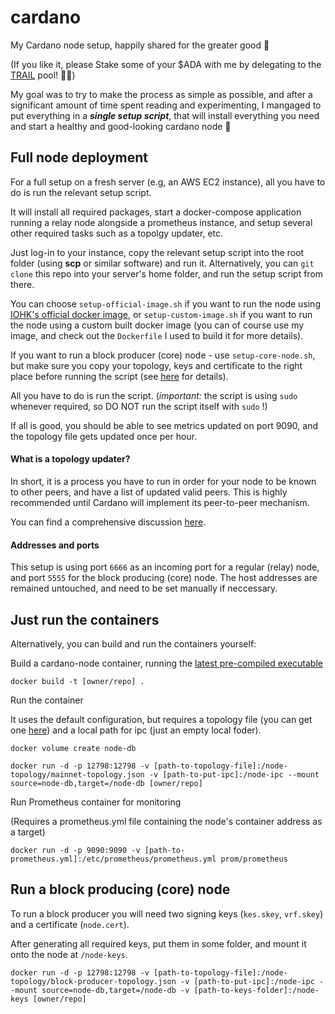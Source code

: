 # cardano
My Cardano node setup, happily shared for the greater good 🍻

(If you like it, please Stake some of your $ADA with me by delegating to the [TRAIL](https://pooltool.io/pool/2191a50e38d946f0980fce56cd338d6d74781b6ee03e491bcb8cdaa2) pool! 🙏🏻)

My goal was to try to make the process as simple as possible, and after a significant amount of time spent reading and experimenting, I mangaged to put everything in a <strong><em>single setup script</em></strong>, that will install everything you need and start a healthy and good-looking cardano node 🥳 

<h2>Full node deployment</h2>
For a full setup on a fresh server (e.g, an AWS EC2 instance), all you have to do is run the relevant setup script.

It will install all required packages, start a docker-compose application running a relay node alongside a prometheus instance, and setup several other required tasks such as a topolgy updater, etc.

Just log-in to your instance, copy the relevant setup script into the root folder (using <strong>scp</strong> or similar software) and run it.
Alternatively, you can `git clone` this repo into your server's home folder, and run the setup script from there.

You can choose `setup-official-image.sh` if you want to run the node using [IOHK's official docker image](https://hub.docker.com/r/inputoutput/cardano-node), or `setup-custom-image.sh` if you want to run the node using a custom built docker image (you can of course use my image, and check out the `Dockerfile` I used to build it for more details). 

If you want to run a block producer (core) node - use `setup-core-node.sh`, but make sure you copy your topology, keys and certificate to the right place before running the script (see [here](https://developers.cardano.org/docs/stake-pool-course/handbook/register-stake-pool-metadata) for details). 

All you have to do is run the script. (<em>important:</em> the script is using `sudo` whenever required, so DO NOT run the script itself with `sudo` !)

If all is good, you should be able to see metrics updated on port 9090, and the topology file gets updated once per hour.

<h4>What is a topology updater?</h4>

In short, it is a process you have to run in order for your node to be known to other peers, and have a list of updated valid peers. This is highly recommended until Cardano will implement its peer-to-peer mechanism.

You can find a comprehensive discussion [here](https://forum.cardano.org/t/is-running-topology-updater-a-must/91494).

<h4>Addresses and ports</h4>

This setup is using port `6666` as an incoming port for a regular (relay) node, and port `5555` for the block producing (core) node.
The host addresses are remained untouched, and need to be set manually if neccessary.

<h2>Just run the containers</h2>
Alternatively, you can build and run the containers yourself:

Build a cardano-node container, running the [latest pre-compiled executable](https://hydra.iohk.io/job/Cardano/cardano-node/cardano-node-linux/latest/)

```docker build -t [owner/repo] .```

Run the container 

It uses the default configuration, but requires a topology file (you can get one [here](https://hydra.iohk.io/job/Cardano/cardano-node/cardano-deployment/latest-finished/download/1/mainnet-topology.json)) and a local path for ipc (just an empty local foder).

```docker volume create node-db```

```docker run -d -p 12798:12798 -v [path-to-topology-file]:/node-topology/mainnet-topology.json -v [path-to-put-ipc]:/node-ipc --mount source=node-db,target=/node-db [owner/repo]```

Run Prometheus container for monitoring

(Requires a prometheus.yml file containing the node's container address as a target)

```docker run -d -p 9090:9090 -v [path-to-prometheus.yml]:/etc/prometheus/prometheus.yml prom/prometheus```

<h2>Run a block producing (core) node</h2>

To run a block producer you will need two signing keys (`kes.skey`, `vrf.skey`) and a certificate (`node.cert`).

After generating all required keys, put them in some folder, and mount it onto the node at `/node-keys`.

```docker run -d -p 12798:12798 -v [path-to-topology-file]:/node-topology/block-producer-topology.json -v [path-to-put-ipc]:/node-ipc --mount source=node-db,target=/node-db -v [path-to-keys-folder]:/node-keys [owner/repo]```
